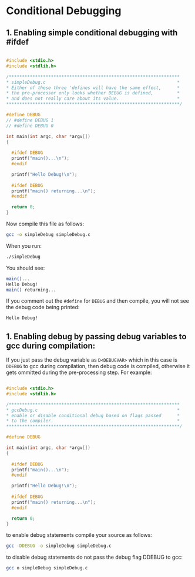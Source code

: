# Conditional Debugging

## 1. Enabling simple conditional debugging with #ifdef

```C

#include <stdio.h>
#include <stdlib.h>

/***************************************************************** 
* simpleDebug.c                                                  *
* Either of these three 'defines will have the same effect,      * 
* the pre-processor only looks whether DEBUG is defined,         *
* and does not really care about its value.                      *
******************************************************************/ 

#define DEBUG 
// #define DEBUG 1
// #define DEBUG 0

int main(int argc, char *argv[])
{
  
  #ifdef DEBUG
  printf("main()...\n");
  #endif

  printf("Hello Debug!\n");
  
  #ifdef DEBUG
  printf("main() returning...\n");
  #endif

  return 0;
}

```

Now compile this file as follows:

```Bash
gcc -o simpleDebug simpleDebug.c
```

When you run:

```Bash
./simpleDebug
```

You should see:

```Bash
main()...
Hello Debug!
main() returning...
```

If you comment out the ```#define``` for ```DEBUG``` and then compile, you will not see the debug code being printed:

```Bash
Hello Debug!
```

## 1. Enabling debug by passing debug variables to gcc during compilation:
If you just pass the debug variable as ```D<DEBUGVAR>``` which in this case is ```DDEBUG``` to gcc during compilation, then debug code is compiled, otherwise it gets ommitted during the pre-processing step. For example:


```C

#include <stdio.h>
#include <stdlib.h>

/***************************************************************** 
* gccDebug.c                                                     *
* enable or disable conditional debug based on flags passed      *
* to the compiler.                                               *
******************************************************************/ 

#define DEBUG 

int main(int argc, char *argv[])
{
  
  #ifdef DEBUG
  printf("main()...\n");
  #endif

  printf("Hello Debug!\n");
  
  #ifdef DEBUG
  printf("main() returning...\n");
  #endif

  return 0;
}

```

to enable debug statements compile your source as follows:

```Bash
gcc -DDEBUG -o simpleDebug simpleDebug.c
```

to disable debug statements do not pass the debug flag DDEBUG to gcc:

```Bash
gcc o simpleDebug simpleDebug.c
```












